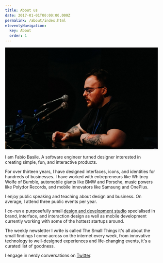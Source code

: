 ```yaml
---
title: About us
date: 2017-01-01T00:00:00.000Z
permalink: /about/index.html
eleventyNavigation:
  key: About
  order: 1
---
```


![Fabio's Photo](/static/img/Photo_Me_Side.jpg)

I am Fabio Basile. A software engineer turned designer interested in creating simple, fun, and interactive products.

For over thirteen years, I have designed interfaces, icons, and identities for hundreds of businesses. I have worked with entrepreneurs like Whitney Wolfe of Bumble, automobile giants like BMW and Porsche, music powers like Polydor Records, and mobile innovators like Samsung and OnePlus.

I enjoy public speaking and teaching about design and business. On average, I attend three public events per year.

I co-run a purposefully small [design and development studio](https://fortnight.studio) specialised in brand, interface, and interaction design as well as mobile development currently working with some of the hottest startups around.

The weekly newsletter I write is called The Small Things it's all about the small findings I come across on the internet every week, from innovative technology to well-designed experiences and life-changing events, it's a curated list of goodness.

I engage in nerdy conversations on [Twitter](https://twitter.com/fffabs).